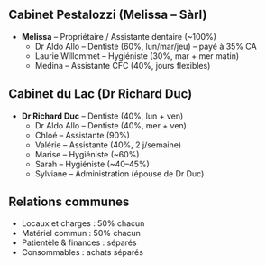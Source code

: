 
## Cabinet Pestalozzi (Melissa – Sàrl)
- **Melissa** – Propriétaire / Assistante dentaire (~100%)
  - Dr Aldo Allo – Dentiste (60%, lun/mar/jeu) – payé à 35% CA
  - Laurie Willommet – Hygiéniste (30%, mar + mer matin)
  - Medina – Assistante CFC (40%, jours flexibles)

## Cabinet du Lac (Dr Richard Duc)
- **Dr Richard Duc** – Dentiste (40%, lun + ven)
  - Dr Aldo Allo – Dentiste (40%, mer + ven)
  - Chloé – Assistante (90%)
  - Valérie – Assistante (40%, 2 j/semaine)
  - Marise – Hygiéniste (~60%)
  - Sarah – Hygiéniste (~40–45%)
  - Sylviane – Administration (épouse de Dr Duc)

## Relations communes
- Locaux et charges : 50% chacun
- Matériel commun : 50% chacun
- Patientèle & finances : séparés
- Consommables : achats séparés